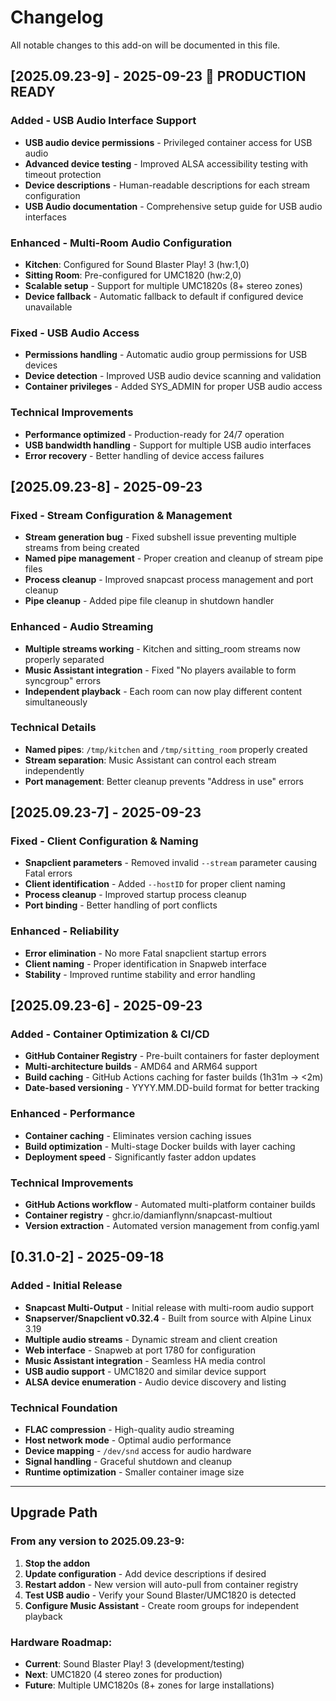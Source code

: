 # Changelog

All notable changes to this add-on will be documented in this file.

## [2025.09.23-9] - 2025-09-23 🎉 **PRODUCTION READY**

### Added - USB Audio Interface Support
- **USB audio device permissions** - Privileged container access for USB audio
- **Advanced device testing** - Improved ALSA accessibility testing with timeout protection
- **Device descriptions** - Human-readable descriptions for each stream configuration
- **USB Audio documentation** - Comprehensive setup guide for USB audio interfaces

### Enhanced - Multi-Room Audio Configuration
- **Kitchen**: Configured for Sound Blaster Play! 3 (hw:1,0)
- **Sitting Room**: Pre-configured for UMC1820 (hw:2,0)
- **Scalable setup** - Support for multiple UMC1820s (8+ stereo zones)
- **Device fallback** - Automatic fallback to default if configured device unavailable

### Fixed - USB Audio Access
- **Permissions handling** - Automatic audio group permissions for USB devices
- **Device detection** - Improved USB audio device scanning and validation
- **Container privileges** - Added SYS_ADMIN for proper USB audio access

### Technical Improvements
- **Performance optimized** - Production-ready for 24/7 operation
- **USB bandwidth handling** - Support for multiple USB audio interfaces
- **Error recovery** - Better handling of device access failures

## [2025.09.23-8] - 2025-09-23

### Fixed - Stream Configuration & Management
- **Stream generation bug** - Fixed subshell issue preventing multiple streams from being created
- **Named pipe management** - Proper creation and cleanup of stream pipe files
- **Process cleanup** - Improved snapcast process management and port cleanup
- **Pipe cleanup** - Added pipe file cleanup in shutdown handler

### Enhanced - Audio Streaming
- **Multiple streams working** - Kitchen and sitting_room streams now properly separated
- **Music Assistant integration** - Fixed "No players available to form syncgroup" errors
- **Independent playback** - Each room can now play different content simultaneously

### Technical Details
- **Named pipes**: `/tmp/kitchen` and `/tmp/sitting_room` properly created
- **Stream separation**: Music Assistant can control each stream independently
- **Port management**: Better cleanup prevents "Address in use" errors

## [2025.09.23-7] - 2025-09-23

### Fixed - Client Configuration & Naming
- **Snapclient parameters** - Removed invalid `--stream` parameter causing Fatal errors
- **Client identification** - Added `--hostID` for proper client naming
- **Process cleanup** - Improved startup process cleanup
- **Port binding** - Better handling of port conflicts

### Enhanced - Reliability
- **Error elimination** - No more Fatal snapclient startup errors
- **Client naming** - Proper identification in Snapweb interface
- **Stability** - Improved runtime stability and error handling

## [2025.09.23-6] - 2025-09-23

### Added - Container Optimization & CI/CD
- **GitHub Container Registry** - Pre-built containers for faster deployment
- **Multi-architecture builds** - AMD64 and ARM64 support
- **Build caching** - GitHub Actions caching for faster builds (1h31m → <2m)
- **Date-based versioning** - YYYY.MM.DD-build format for better tracking

### Enhanced - Performance
- **Container caching** - Eliminates version caching issues
- **Build optimization** - Multi-stage Docker builds with layer caching
- **Deployment speed** - Significantly faster addon updates

### Technical Improvements
- **GitHub Actions workflow** - Automated multi-platform container builds
- **Container registry** - ghcr.io/damianflynn/snapcast-multiout
- **Version extraction** - Automated version management from config.yaml

## [0.31.0-2] - 2025-09-18

### Added - Initial Release
- **Snapcast Multi-Output** - Initial release with multi-room audio support
- **Snapserver/Snapclient v0.32.4** - Built from source with Alpine Linux 3.19
- **Multiple audio streams** - Dynamic stream and client creation
- **Web interface** - Snapweb at port 1780 for configuration
- **Music Assistant integration** - Seamless HA media control
- **USB audio support** - UMC1820 and similar device support
- **ALSA device enumeration** - Audio device discovery and listing

### Technical Foundation
- **FLAC compression** - High-quality audio streaming
- **Host network mode** - Optimal audio performance
- **Device mapping** - `/dev/snd` access for audio hardware
- **Signal handling** - Graceful shutdown and cleanup
- **Runtime optimization** - Smaller container image size

---

## Upgrade Path

### From any version to 2025.09.23-9:
1. **Stop the addon**
2. **Update configuration** - Add device descriptions if desired
3. **Restart addon** - New version will auto-pull from container registry
4. **Test USB audio** - Verify your Sound Blaster/UMC1820 is detected
5. **Configure Music Assistant** - Create room groups for independent playback

### Hardware Roadmap:
- **Current**: Sound Blaster Play! 3 (development/testing)
- **Next**: UMC1820 (4 stereo zones for production)
- **Future**: Multiple UMC1820s (8+ zones for large installations)